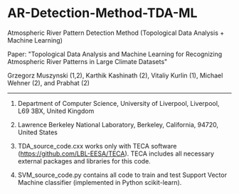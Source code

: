 # AR-Detection-Method-TDA-ML
Atmospheric River Pattern Detection Method (Topological Data Analysis + Machine Learning)

Paper: "Topological Data Analysis and Machine Learning for Recognizing Atmospheric River Patterns in Large Climate Datasets"

Grzegorz Muszynski (1,2), Karthik Kashinath (2), Vitaliy Kurlin (1), Michael Wehner (2), and Prabhat (2)

-------------------------------------------------------------------------------------------------------------------------------

1) Department of Computer Science, University of Liverpool, Liverpool, L69 3BX, United Kingdom
2) Lawrence Berkeley National Laboratory, Berkeley, California, 94720, United States

1) TDA_source_code.cxx works only with TECA software (https://github.com/LBL-EESA/TECA). TECA includes all necessary external packages and libraries for this code.

2) SVM_source_code.py contains all code to train and test Support Vector Machine classifier (implemented in Python scikit-learn).


